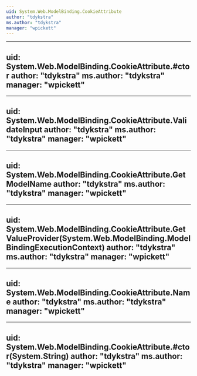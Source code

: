 ```yaml
---
uid: System.Web.ModelBinding.CookieAttribute
author: "tdykstra"
ms.author: "tdykstra"
manager: "wpickett"
---
```


---
uid: System.Web.ModelBinding.CookieAttribute.#ctor
author: "tdykstra"
ms.author: "tdykstra"
manager: "wpickett"
---

---
uid: System.Web.ModelBinding.CookieAttribute.ValidateInput
author: "tdykstra"
ms.author: "tdykstra"
manager: "wpickett"
---

---
uid: System.Web.ModelBinding.CookieAttribute.GetModelName
author: "tdykstra"
ms.author: "tdykstra"
manager: "wpickett"
---

---
uid: System.Web.ModelBinding.CookieAttribute.GetValueProvider(System.Web.ModelBinding.ModelBindingExecutionContext)
author: "tdykstra"
ms.author: "tdykstra"
manager: "wpickett"
---

---
uid: System.Web.ModelBinding.CookieAttribute.Name
author: "tdykstra"
ms.author: "tdykstra"
manager: "wpickett"
---

---
uid: System.Web.ModelBinding.CookieAttribute.#ctor(System.String)
author: "tdykstra"
ms.author: "tdykstra"
manager: "wpickett"
---

